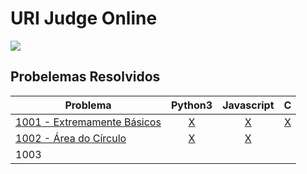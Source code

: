 # URI Judge Online

![](<https://www.urionlinejudge.com.br/judge/img/5.0/logo.130615.png?1568497375>)

## Probelemas Resolvidos

| Problema   |   Python3      |  Javascript | C |
|------------|:--------------:|:-----------:|:--:|
| [1001 - Extremamente Básicos](https://www.urionlinejudge.com.br/judge/pt/problems/view/1001)|  [X](./python/1001.py) | [X](./javascript/1001.js)  | [X](./c/1001.c)|
| [1002 - Área do Círculo](https://www.urionlinejudge.com.br/judge/pt/problems/view/1002)|  [X](./python/1002.py) | [X](./javascript/1002.js)  | |
| 1003 |   |  |  |